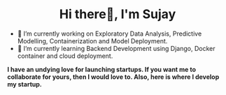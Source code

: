 <h1 align="center">Hi there👋, I'm Sujay</h1>


          

- 🔭 I’m currently working on Exploratory Data Analysis, Predictive Modelling, Containerization and Model Deployment.
- 🌱 I’m currently learning Backend Development using Django, Docker container and cloud deployment.

 **I have an undying love for launching startups. If you want me to collaborate for yours, then I would love to.
    Also, here is where I develop my startup.**
    



     





                                                                                               
                                                                                                        



